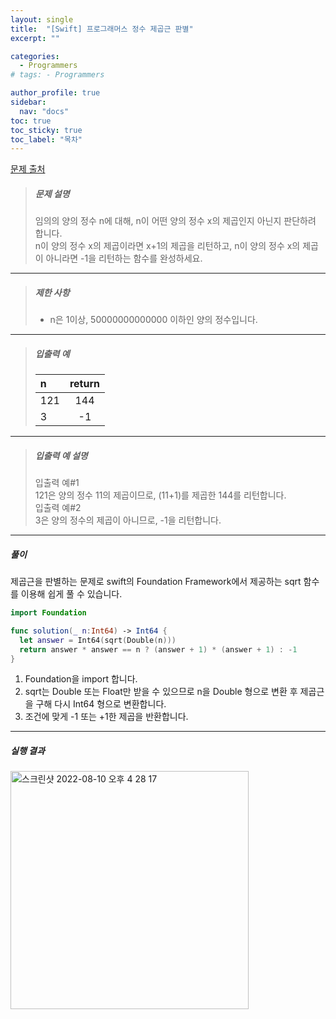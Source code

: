 ```yaml
---
layout: single
title:  "[Swift] 프로그래머스 정수 제곱근 판별"
excerpt: ""

categories:
  - Programmers
# tags: - Programmers

author_profile: true
sidebar:
  nav: "docs"
toc: true
toc_sticky: true
toc_label: "목차"
---
```

[문제 출처](https://school.programmers.co.kr/learn/courses/30/lessons/12934?language=swift)

>##### 문제 설명
>임의의 양의 정수 n에 대해, n이 어떤 양의 정수 x의 제곱인지 아닌지 판단하려 합니다.  
n이 양의 정수 x의 제곱이라면 x+1의 제곱을 리턴하고, n이 양의 정수 x의 제곱이 아니라면 -1을 리턴하는 함수를 완성하세요.

---

>##### 제한 사항
>- n은 1이상, 50000000000000 이하인 양의 정수입니다.

---

>##### 입출력 예
>
>|n|return|
>|:---|:---:|
>|121|144|
>|3|-1|

---

>##### 입출력 예 설명
>입출력 예#1  
>121은 양의 정수 11의 제곱이므로, (11+1)를 제곱한 144를 리턴합니다.  
>입출력 예#2  
>3은 양의 정수의 제곱이 아니므로, -1을 리턴합니다.

---

##### 풀이
제곱근을 판별하는 문제로 swift의 Foundation Framework에서 제공하는 sqrt 함수를 이용해 쉽게 풀 수 있습니다.

```swift
import Foundation

func solution(_ n:Int64) -> Int64 {
  let answer = Int64(sqrt(Double(n)))
  return answer * answer == n ? (answer + 1) * (answer + 1) : -1
}
```

1. Foundation을 import 합니다.
2. sqrt는 Double 또는 Float만 받을 수 있으므로 n을 Double 형으로 변환 후 제곱근을 구해 다시 Int64 형으로 변환합니다.
3. 조건에 맞게 -1 또는 +1한 제곱을 반환합니다.

---

##### 실행 결과
<img width="381" alt="스크린샷 2022-08-10 오후 4 28 17" src="https://user-images.githubusercontent.com/60169777/183841078-5c4346d4-59fb-42ef-a4a9-e5c67a2f7df7.png">